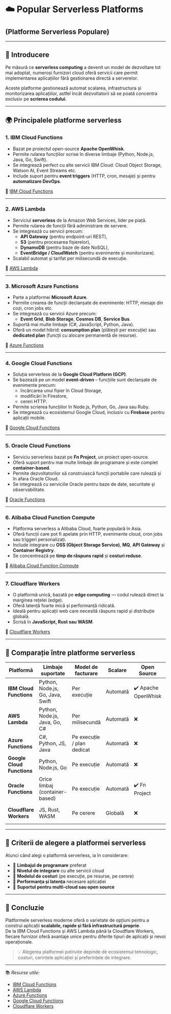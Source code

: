 # ☁️ Popular Serverless Platforms
## (Platforme Serverless Populare)

---

## 🔹 Introducere

Pe măsură ce **serverless computing** a devenit un model de dezvoltare tot mai adoptat, numeroși furnizori cloud oferă servicii care permit implementarea aplicațiilor fără gestionarea directă a serverelor.  

Aceste platforme gestionează automat scalarea, infrastructura și monitorizarea aplicațiilor, astfel încât dezvoltatorii să se poată concentra exclusiv pe **scrierea codului**.

---

## 🌍 Principalele platforme serverless

### 1. **IBM Cloud Functions**
- Bazat pe proiectul open-source **Apache OpenWhisk**.  
- Permite rularea funcțiilor scrise în diverse limbaje (Python, Node.js, Java, Go, Swift).  
- Se integrează perfect cu alte servicii IBM Cloud: Cloud Object Storage, Watson AI, Event Streams etc.  
- Include suport pentru **event triggers** (HTTP, cron, mesaje) și pentru **automatizare DevOps**.  

🔗 [IBM Cloud Functions](https://www.ibm.com/cloud/functions)

---

### 2. **AWS Lambda**
- Serviciul **serverless** de la Amazon Web Services, lider pe piață.  
- Permite rularea de funcții fără administrare de servere.  
- Se integrează cu servicii precum:  
  - **API Gateway** (pentru endpoint-uri REST),  
  - **S3** (pentru procesarea fișierelor),  
  - **DynamoDB** (pentru baze de date NoSQL),  
  - **EventBridge / CloudWatch** (pentru evenimente și monitorizare).  
- Scalabil automat și tarifat per milisecundă de execuție.

🔗 [AWS Lambda](https://aws.amazon.com/lambda/)

---

### 3. **Microsoft Azure Functions**
- Parte a platformei **Microsoft Azure**.  
- Permite crearea de funcții declanșate de evenimente: HTTP, mesaje din cozi, cron jobs etc.  
- Se integrează cu servicii Azure precum:  
  - **Event Grid**, **Blob Storage**, **Cosmos DB**, **Service Bus**.  
- Suportă mai multe limbaje (C#, JavaScript, Python, Java).  
- Oferă un model hibrid: **consumption plan** (plătești per execuție) sau **dedicated plan** (funcții cu alocare permanentă de resurse).

🔗 [Azure Functions](https://azure.microsoft.com/en-us/products/functions/)

---

### 4. **Google Cloud Functions**
- Soluția serverless de la **Google Cloud Platform (GCP)**.  
- Se bazează pe un model **event-driven** – funcțiile sunt declanșate de evenimente precum:  
  - încărcarea unui fișier în Cloud Storage,  
  - modificări în Firestore,  
  - cereri HTTP.  
- Permite scrierea funcțiilor în Node.js, Python, Go, Java sau Ruby.  
- Se integrează cu ecosistemul Google Cloud, inclusiv cu **Firebase** pentru aplicații mobile.

🔗 [Google Cloud Functions](https://cloud.google.com/functions)

---

### 5. **Oracle Cloud Functions**
- Serviciu serverless bazat pe **Fn Project**, un proiect open-source.  
- Oferă suport pentru mai multe limbaje de programare și este complet **container-based**.  
- Permite dezvoltatorilor să construiască funcții portabile care rulează și în afara Oracle Cloud.  
- Se integrează cu serviciile Oracle pentru baze de date, securitate și observabilitate.

🔗 [Oracle Functions](https://www.oracle.com/cloud/functions/)

---

### 6. **Alibaba Cloud Function Compute**
- Platforma serverless a Alibaba Cloud, foarte populară în Asia.  
- Oferă funcții care pot fi apelate prin HTTP, evenimente cloud, cron jobs sau triggeri personalizați.  
- Include integrare cu **OSS (Object Storage Service)**, **MQ**, **API Gateway** și **Container Registry**.  
- Se concentrează pe **timp de răspuns rapid** și **costuri reduse**.

🔗 [Alibaba Cloud Function Compute](https://www.alibabacloud.com/product/function-compute)

---

### 7. **Cloudflare Workers**
- O platformă unică, bazată pe **edge computing** — codul rulează direct la marginea rețelei (edge).  
- Oferă latență foarte mică și performanță ridicată.  
- Ideală pentru aplicații web care necesită răspuns rapid și distribuție globală.  
- Scrisă în **JavaScript, Rust sau WASM**.

🔗 [Cloudflare Workers](https://workers.cloudflare.com/)

---

## 🧩 Comparație între platforme serverless

| Platformă | Limbaje suportate | Model de facturare | Scalare | Open Source | Integrare principală |
|------------|-------------------|---------------------|----------|--------------|-----------------------|
| **IBM Cloud Functions** | Python, Node.js, Go, Java, Swift | Per execuție | Automată | ✔️ Apache OpenWhisk | IBM Cloud Services |
| **AWS Lambda** | Python, Node.js, Java, Go, C# | Per milisecundă | Automată | ❌ | AWS API Gateway, S3 |
| **Azure Functions** | C#, Python, JS, Java | Pe execuție / plan dedicat | Automată | ❌ | Azure Event Grid |
| **Google Cloud Functions** | Python, Node.js, Go | Pe execuție | Automată | ❌ | Firebase, Cloud Pub/Sub |
| **Oracle Functions** | Orice limbaj (container-based) | Pe execuție | Automată | ✔️ Fn Project | Oracle Cloud Services |
| **Cloudflare Workers** | JS, Rust, WASM | Pe cerere | Globală | ❌ | Cloudflare Edge Network |

---

## 🧠 Criterii de alegere a platformei serverless

Atunci când alegi o platformă serverless, ia în considerare:

- 🔹 **Limbajul de programare** preferat  
- 🔹 **Nivelul de integrare** cu alte servicii cloud  
- 🔹 **Modelul de costuri** (pe execuție, pe resurse, pe cerere)  
- 🔹 **Performanța și latența** necesare aplicației  
- 🔹 **Suportul pentru multi-cloud sau open source**

---

## 🏁 Concluzie

Platformele serverless moderne oferă o varietate de opțiuni pentru a construi aplicații **scalabile, rapide și fără infrastructură proprie**.  
De la IBM Cloud Functions și AWS Lambda până la Cloudflare Workers, fiecare furnizor oferă avantaje unice pentru diferite tipuri de aplicații și nevoi operaționale.

> 💡 Alegerea platformei potrivite depinde de ecosistemul tehnologic, costuri, cerințele aplicației și preferințele de integrare.

---

📚 *Resurse utile:*  
- [IBM Cloud Functions](https://www.ibm.com/cloud/functions)  
- [AWS Lambda](https://aws.amazon.com/lambda/)  
- [Azure Functions](https://azure.microsoft.com/en-us/products/functions/)  
- [Google Cloud Functions](https://cloud.google.com/functions)  
- [Cloudflare Workers](https://workers.cloudflare.com/)
